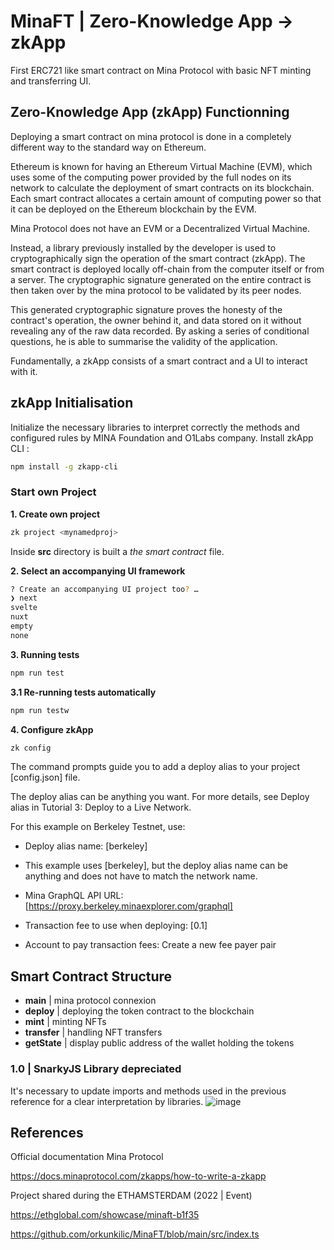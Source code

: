 # MinaFT | Zero-Knowledge App -> zkApp

First ERC721 like smart contract on Mina Protocol with basic NFT minting and transferring UI.

## Zero-Knowledge App (zkApp) Functionning

Deploying a smart contract on mina protocol is done in a completely different way to the standard way on Ethereum.

Ethereum is known for having an Ethereum Virtual Machine (EVM), which uses some of the computing power provided by the full nodes on its network to calculate the deployment of smart contracts on its blockchain.
Each smart contract allocates a certain amount of computing power so that it can be deployed on the Ethereum blockchain by the EVM.

Mina Protocol does not have an EVM or a Decentralized Virtual Machine.

Instead, a library previously installed by the developer is used to cryptographically sign the operation of the smart contract (zkApp). The smart contract is deployed locally off-chain from the computer itself or from a server. The cryptographic signature generated on the entire contract is then taken over by the mina protocol to be validated by its peer nodes.

This generated cryptographic signature proves the honesty of the contract's operation, the owner behind it, and data stored on it without revealing any of the raw data recorded. By asking a series of conditional questions, he is able to summarise the validity of the application.

Fundamentally, a zkApp consists of a smart contract and a UI to interact with it.

## zkApp Initialisation 
Initialize the necessary libraries to interpret correctly the methods and configured rules by MINA Foundation and O1Labs company. 
Install zkApp CLI :
```sh
npm install -g zkapp-cli
```
### Start own Project 
**1. Create own project**
```sh
zk project <mynamedproj>
```
Inside **src** directory is built a *the smart contract* file. 

**2. Select an accompanying UI framework**
```sh
? Create an accompanying UI project too? …
❯ next
svelte
nuxt
empty
none
```
**3. Running tests**
```sh
npm run test
```
**3.1 Re-running tests automatically**
```sh
npm run testw
```
**4. Configure zkApp**
```sh
zk config
```
The command prompts guide you to add a deploy alias to your project [config.json] file.

The deploy alias can be anything you want. For more details, see Deploy alias in Tutorial 3: Deploy to a Live Network.

For this example on Berkeley Testnet, use:

- Deploy alias name: [berkeley]

- This example uses [berkeley], but the deploy alias name can be anything and does not have to match the network name.

- Mina GraphQL API URL: [https://proxy.berkeley.minaexplorer.com/graphql]

- Transaction fee to use when deploying: [0.1]

- Account to pay transaction fees: Create a new fee payer pair
## Smart Contract Structure

- **main** | mina protocol connexion
- **deploy** | deploying the token contract to the blockchain
- **mint** | minting NFTs
- **transfer** | handling NFT transfers
- **getState** | display public address of the wallet holding the tokens

### 1.0 | SnarkyJS Library depreciated
It's necessary to update imports and methods used in the previous reference for a clear interpretation by libraries. 
![image](https://github.com/devstackweb3/mina-protocol/assets/118926098/e0c5996e-b78f-42db-8acb-31e3007aa9d2)

## References
Official documentation Mina Protocol 

https://docs.minaprotocol.com/zkapps/how-to-write-a-zkapp

Project shared during the ETHAMSTERDAM (2022 | Event)

https://ethglobal.com/showcase/minaft-b1f35

https://github.com/orkunkilic/MinaFT/blob/main/src/index.ts
